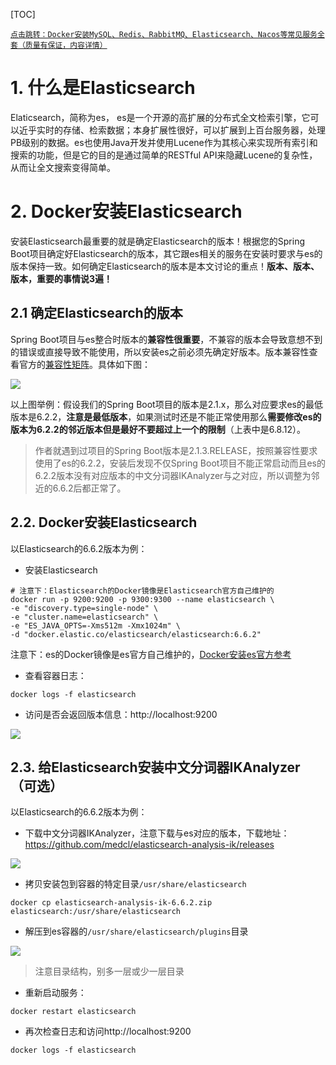 [TOC]

[`点击跳转：Docker安装MySQL、Redis、RabbitMQ、Elasticsearch、Nacos等常见服务全套（质量有保证，内容详情）`](https://blog.csdn.net/yuchangyuan5237/article/details/130866065)

# 1. 什么是Elasticsearch

Elaticsearch，简称为es， es是一个开源的高扩展的分布式全文检索引擎，它可以近乎实时的存储、检索数据；本身扩展性很好，可以扩展到上百台服务器，处理PB级别的数据。es也使用Java开发并使用Lucene作为其核心来实现所有索引和搜索的功能，但是它的目的是通过简单的RESTful API来隐藏Lucene的复杂性，从而让全文搜索变得简单。

# 2. Docker安装Elasticsearch

安装Elasticsearch最重要的就是确定Elasticsearch的版本！根据您的Spring Boot项目确定好Elasticsearch的版本，其它跟es相关的服务在安装时要求与es的版本保持一致。如何确定Elasticsearch的版本是本文讨论的重点！**版本、版本、版本，重要的事情说3遍！**

## 2.1 确定Elasticsearch的版本

Spring Boot项目与es整合时版本的**兼容性很重要**，不兼容的版本会导致意想不到的错误或直接导致不能使用，所以安装es之前必须先确定好版本。版本兼容性查看官方的[兼容性矩阵](https://docs.spring.io/spring-data/elasticsearch/docs/current/reference/html/#preface.versions)。具体如下图：

![](https://firefish-dev-images.oss-cn-hangzhou.aliyuncs.com/dev-images/Snip20230722_1.png)

以上图举例：假设我们的Spring Boot项目的版本是2.1.x，那么对应要求es的最低版本是6.2.2，**注意是最低版本**，如果测试时还是不能正常使用那么**需要修改es的版本为6.2.2的邻近版本但是最好不要超过上一个的限制**（上表中是6.8.12）。

> 作者就遇到过项目的Spring Boot版本是2.1.3.RELEASE，按照兼容性要求使用了es的6.2.2，安装后发现不仅Spring Boot项目不能正常启动而且es的6.2.2版本没有对应版本的中文分词器IKAnalyzer与之对应，所以调整为邻近的6.6.2后都正常了。

## 2.2. Docker安装Elasticsearch

以Elasticsearch的6.6.2版本为例：

* 安装Elasticsearch

```shell
# 注意下：Elasticsearch的Docker镜像是Elasticsearch官方自己维护的
docker run -p 9200:9200 -p 9300:9300 --name elasticsearch \
-e "discovery.type=single-node" \
-e "cluster.name=elasticsearch" \
-e "ES_JAVA_OPTS=-Xms512m -Xmx1024m" \
-d "docker.elastic.co/elasticsearch/elasticsearch:6.6.2"
```

注意下：es的Docker镜像是es官方自己维护的，[Docker安装es官方参考](https://www.elastic.co/guide/en/enterprise-search/current/docker.html#docker-image)

* 查看容器日志：

```shell
docker logs -f elasticsearch
```

* 访问是否会返回版本信息：http://localhost:9200

![](https://firefish-dev-images.oss-cn-hangzhou.aliyuncs.com/dev-images/Snip20230801_2.png)

## 2.3. 给Elasticsearch安装中文分词器IKAnalyzer（可选）

以Elasticsearch的6.6.2版本为例：

- 下载中文分词器IKAnalyzer，注意下载与es对应的版本，下载地址：https://github.com/medcl/elasticsearch-analysis-ik/releases

![](https://firefish-dev-images.oss-cn-hangzhou.aliyuncs.com/dev-images/Snip20230722_3.png)

- 拷贝安装包到容器的特定目录`/usr/share/elasticsearch`

```shell
docker cp elasticsearch-analysis-ik-6.6.2.zip elasticsearch:/usr/share/elasticsearch
```

- 解压到es容器的`/usr/share/elasticsearch/plugins`目录

![](https://firefish-dev-images.oss-cn-hangzhou.aliyuncs.com/dev-images/Snip20230722_2.png)

> 注意目录结构，别多一层或少一层目录

* 重新启动服务：

```shell
docker restart elasticsearch
```

* 再次检查日志和访问http://localhost:9200

```shell
docker logs -f elasticsearch
```

